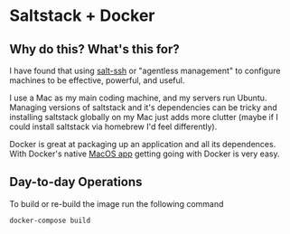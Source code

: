 # Saltstack + Docker

## Why do this? What's this for?

I have found that using [salt-ssh](https://docs.saltstack.com/en/latest/topics/ssh/) or "agentless management" to configure machines to be effective, powerful, and useful.

I use a Mac as my main coding machine, and my servers run Ubuntu. Managing versions of saltstack and it's dependencies can be tricky and installing saltstack globally on my Mac just adds more clutter (maybe if I could install saltstack via homebrew I'd feel differently).

Docker is great at packaging up an application and all its dependences. With Docker's native [MacOS app](https://docs.docker.com/docker-for-mac/install/) getting going with Docker is very easy.

## Day-to-day Operations

To build or re-build the image run the following command

```bash
docker-compose build
```
